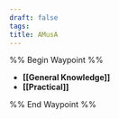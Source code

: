 ```yaml
---
draft: false
tags:
title: AMusA
---
```

%% Begin Waypoint %%
- **[[General Knowledge]]**
- **[[Practical]]**

%% End Waypoint %%